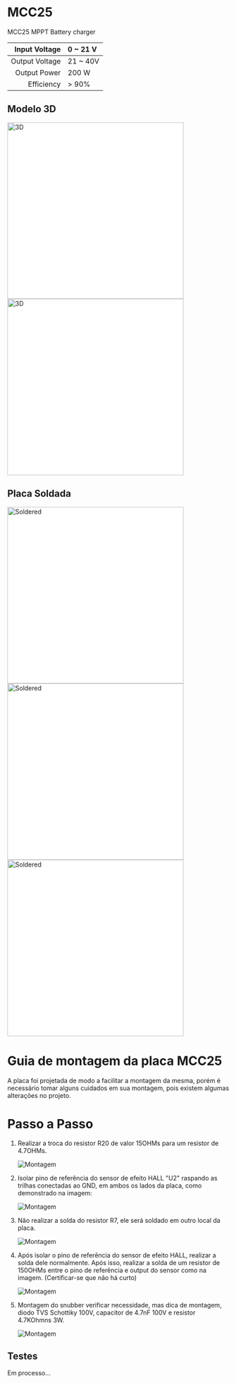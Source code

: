 # MCC25
MCC25
MPPT Battery charger

| Input Voltage     | 0 ~ 21 V  |
| ----------------: | :-------- |
|   Output Voltage  | 21 ~ 40V  |
| Output Power      | 200 W     |
| Efficiency        | > 90%     |


## Modelo 3D

<img style="background-color:white"  src="images/top.png" alt="3D" align="center" width="400"/>
<img style="background-color:white"  src="images/bottom.png" alt="3D" align="center" width="400"/>

## Placa Soldada

<img style="background-color:white"  src="images/Real_top.jpeg" alt="Soldered" align="center" width="400"/>
<img style="background-color:white"  src="images/Real_bottom.jpeg" alt="Soldered" align="center" width="400"/>
<img style="background-color:white"  src="images/Real_Side.jpeg" alt="Soldered" align="center" width="400"/>

# Guia de montagem da placa MCC25

A placa foi projetada de modo a facilitar a montagem da mesma, porém é necessário tomar alguns cuidados em sua montagem, pois existem algumas alterações no projeto.
# Passo a Passo

1. Realizar a troca do resistor R20 de valor 15OHMs para um resistor de 4.7OHMs.
   
   <img style="background-color:white"  src="images/R20.png" alt="Montagem" align="center" widt.h="200"/>
   
2. Isolar pino de referência do sensor de efeito HALL "U2" raspando as trilhas conectadas ao GND, em ambos os lados da placa, como demonstrado na imagem:
   
   <img style="background-color:white"  src="images/Hall_reference.jpeg" alt="Montagem" align="center" widt.h="200"/>
   
3. Não realizar a solda do resistor R7, ele será soldado em outro local da placa.
   
   <img style="background-color:white"  src="images/R7.png" alt="Montagem" align="center" widt.h="200"/>
   
4. Após isolar o pino de referência do sensor de efeito HALL, realizar a solda dele normalmente. Após isso, realizar a solda de um resistor de 150OHMs entre o pino de referência e output do sensor como na imagem. (Certificar-se que não há curto)
   
   <img style="background-color:white"  src="images/RES_HALL.jpeg" alt="Montagem" align="center" widt.h="200"/>
   
5. Montagem do snubber verificar necessidade, mas dica de montagem, diodo TVS Schottiky 100V, capacitor de 4.7nF 100V e resistor 4.7KOhmns 3W.
   
   <img style="background-color:white"  src="images/Snubber.jpeg" alt="Montagem" align="center" widt.h="200"/>

## Testes

Em processo...
